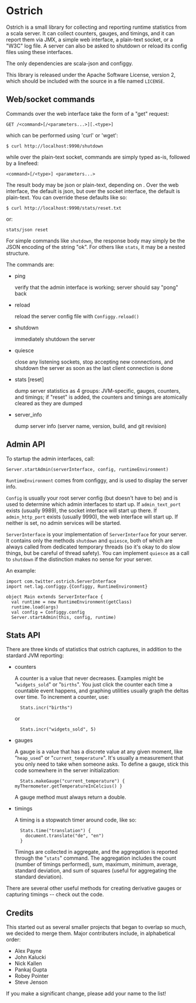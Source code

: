 # Ostrich

Ostrich is a small library for collecting and reporting runtime statistics from a scala server. It
can collect counters, gauges, and timings, and it can report them via JMX, a simple web interface, a
plain-text socket, or a "W3C" log file. A server can also be asked to shutdown or reload its config
files using these interfaces.

The only dependencies are scala-json and configgy.

This library is released under the Apache Software License, version 2, which should be included with
the source in a file named `LICENSE`.


## Web/socket commands

Commands over the web interface take the form of a "get" request:

    GET /<command>[/<parameters...>][.<type>]

which can be performed using 'curl' or 'wget':

    $ curl http://localhost:9990/shutdown

while over the plain-text socket, commands are simply typed as-is, followed by a linefeed:

    <command>[/<type>] <parameters...>

The result body may be json or plain-text, depending on <type>. Over the web interface, the default
is json, but over the socket interface, the default is plain-text. You can override these defaults
like so:

    $ curl http://localhost:9990/stats/reset.txt

or:

    stats/json reset

For simple commands like `shutdown`, the response body may simply be the JSON encoding of the string
"ok". For others like `stats`, it may be a nested structure.

The commands are:

- ping

  verify that the admin interface is working; server should say "pong" back

- reload

  reload the server config file with `Configgy.reload()`

- shutdown

  immediately shutdown the server

- quiesce

  close any listening sockets, stop accepting new connections, and shutdown the server as soon as
  the last client connection is done

- stats [reset]

  dump server statistics as 4 groups: JVM-specific, gauges, counters, and timings; if "reset" is
  added, the counters and timings are atomically cleared as they are dumped

- server_info

  dump server info (server name, version, build, and git revision)


## Admin API

To startup the admin interfaces, call:

    Server.startAdmin(serverInterface, config, runtimeEnvironment)

`RuntimeEnvironment` comes from configgy, and is used to display the server info.

`Config` is usually your root server config (but doesn't have to be) and is used to determine which
admin interfaces to start up. If `admin_text_port` exists (usually 9989), the socket interface will
start up there. If `admin_http_port` exists (usually 9990), the web interface will start up. If
neither is set, no admin services will be started.

`ServerInterface` is your implementation of `ServerInterface` for your server. It contains only the
methods `shutdown` and `quiesce`, both of which are always called from dedicated temporary threads
(so it's okay to do slow things, but be careful of thread safety). You can implement `quiesce` as a
call to `shutdown` if the distinction makes no sense for your server.

An example:

    import com.twitter.ostrich.ServerInterface
    import net.lag.configgy.{Configgy, RuntimeEnvironment}

    object Main extends ServerInterface {
      val runtime = new RuntimeEnvironment(getClass)
      runtime.load(args)
      val config = Configgy.config
      Server.startAdmin(this, config, runtime)


## Stats API

There are three kinds of statistics that ostrich captures, in addition to the stardard JVM
reporting:

- counters

  A counter is a value that never decreases. Examples might be "`widgets_sold`" or "`births`". You
  just click the counter each time a countable event happens, and graphing utilities usually graph
  the deltas over time. To increment a counter, use:

        Stats.incr("births")

  or

        Stats.incr("widgets_sold", 5)

- gauges

  A gauge is a value that has a discrete value at any given moment, like "`heap_used`" or
  "`current_temperature`". It's usually a measurement that you only need to take when someone asks.
  To define a gauge, stick this code somewhere in the server initialization:

        Stats.makeGauge("current_temperature") { myThermometer.getTemperatureInCelcius() }

  A gauge method must always return a double.

- timings

  A timing is a stopwatch timer around code, like so:

        Stats.time("translation") {
          document.translate("de", "en")
        }

  Timings are collected in aggregate, and the aggregation is reported through the "`stats`" command.
  The aggregation includes the count (number of timings performed), sum, maximum, minimum, average,
  standard deviation, and sum of squares (useful for aggregating the standard deviation).

There are several other useful methods for creating derivative gauges or capturing timings -- check
out the code.


## Credits

This started out as several smaller projects that began to overlap so much, we decided to merge
them. Major contributers include, in alphabetical order:

- Alex Payne
- John Kalucki
- Nick Kallen
- Pankaj Gupta
- Robey Pointer
- Steve Jenson

If you make a significant change, please add your name to the list!
